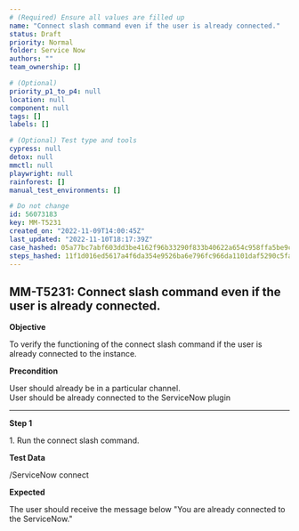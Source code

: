 ```yaml
---
# (Required) Ensure all values are filled up
name: "Connect slash command even if the user is already connected."
status: Draft
priority: Normal
folder: Service Now
authors: ""
team_ownership: []

# (Optional)
priority_p1_to_p4: null
location: null
component: null
tags: []
labels: []

# (Optional) Test type and tools
cypress: null
detox: null
mmctl: null
playwright: null
rainforest: []
manual_test_environments: []

# Do not change
id: 56073183
key: MM-T5231
created_on: "2022-11-09T14:00:45Z"
last_updated: "2022-11-10T18:17:39Z"
case_hashed: 05a77bc7abf603dd3be4162f96b33290f833b40622a654c958ffa5be9cf8abb28e6abbfc20f08136f79ea750890ec424
steps_hashed: 11f1d016ed5617a4f6da354e9526ba6e796fc966da1101daf5290c5faf423e87fe46501844b9701b190922d62afe4b27
---
```


<!-- (Auto-generated) Based on frontmatter's "key" and "name" -->

## MM-T5231: Connect slash command even if the user is already connected.

**Objective**

To verify the functioning of the connect slash command if the user is already connected to the instance.

**Precondition**

User should already be in a particular channel.\
User should be already connected to the ServiceNow plugin

---

**Step 1**

1\. Run the connect slash command.

**Test Data**

/ServiceNow connect

**Expected**

The user should receive the message below "You are already connected to the ServiceNow."
